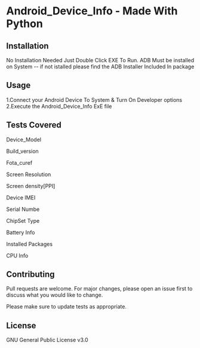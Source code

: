 #  Android_Device_Info - Made With Python



## Installation

No Installation Needed Just Double Click EXE To Run.
ADB Must be installed on System -- if not istalled please find the ADB  Installer Included In package 



## Usage

1.Connect your Android Device To System & Turn On Developer options 
2.Execute the  Android_Device_Info ExE file 

## Tests Covered 

Device_Model

Build_version

Fota_curef

Screen Resolution

Screen density[PPI]

Device IMEI

Serial Numbe

ChipSet Type

Battery Info

Installed Packages

CPU  Info


## Contributing
Pull requests are welcome. For major changes, please open an issue first to discuss what you would like to change.

Please make sure to update tests as appropriate.

## License
GNU General Public License v3.0

